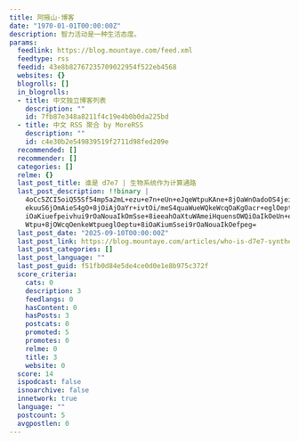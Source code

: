 ```yaml
---
title: 阿掖山·博客
date: "1970-01-01T00:00:00Z"
description: 智力活动是一种生活态度。
params:
  feedlink: https://blog.mountaye.com/feed.xml
  feedtype: rss
  feedid: 43e8b82767235709022954f522eb4568
  websites: {}
  blogrolls: []
  in_blogrolls:
  - title: 中文独立博客列表
    description: ""
    id: 7fb87e348a8211f4c19e4b0b0da225bd
  - title: 中文 RSS 聚合 by MoreRSS
    description: ""
    id: c4e30b2e549839519f2711d98fed209e
  recommended: []
  recommender: []
  categories: []
  relme: {}
  last_post_title: 谁是 d7e7 | 生物系统作为计算通路
  last_post_description: !!binary |
    4oCc5ZCI5oiQ55Sf54mp5a2mL+ezu+e7n+eUn+eJqeWtpuKAne+8jOaWnOadoOS4jeihqO
    ekuuS6jOmAieS4gO+8jOiAjOaYr+ivtOi/meS4quaWueWQkeWcqOaKgOacr+eglOeptu+8
    iOaKiuefpeivhui9rOaNouaIkOmSse+8ieeahOaXtuWAmeiHquensOWQiOaIkOeUn+eJqe
    Wtpu+8jOWcqOenkeWtpueglOeptu+8iOaKiumSsei9rOaNouaIkOefpeg=
  last_post_date: "2025-09-10T00:00:00Z"
  last_post_link: https://blog.mountaye.com/articles/who-is-d7e7-synthetic-biology-system-biology
  last_post_categories: []
  last_post_language: ""
  last_post_guid: f51fb0d84e5de4ce0d0e1e8b975c372f
  score_criteria:
    cats: 0
    description: 3
    feedlangs: 0
    hasContent: 0
    hasPosts: 3
    postcats: 0
    promoted: 5
    promotes: 0
    relme: 0
    title: 3
    website: 0
  score: 14
  ispodcast: false
  isnoarchive: false
  innetwork: true
  language: ""
  postcount: 5
  avgpostlen: 0
---
```

